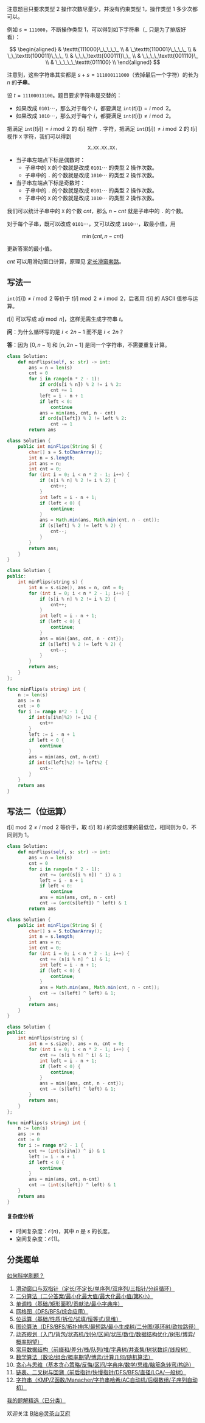 注意题目只要求类型 2 操作次数尽量少，并没有约束类型 1，操作类型 1 多少次都可以。

例如 $s = \texttt{111000}$，不断操作类型 1，可以得到如下字符串（$\_$ 只是为了排版好看）：

$$
\begin{aligned}
& \texttt{111000}\_\_\_\_\_     \\
& \_\texttt{110001}\_\_\_\_     \\
& \_\_\texttt{100011}\_\_\_     \\
& \_\_\_\texttt{000111}\_\_     \\
& \_\_\_\_\texttt{001110}\_     \\
& \_\_\_\_\_\texttt{011100}     \\
\end{aligned}
$$

注意到，这些字符串其实都是 $s+s=\texttt{111000111000}$（去掉最后一个字符）的长为 $n$ 的**子串**。

设 $t=\texttt{11100011100}$。题目要求字符串是交替的：

- 如果改成 $\texttt{0101}\cdots$，那么对于每个 $i$，都要满足 $\texttt{int}(t[i]) = i\bmod 2$。
- 如果改成 $\texttt{1010}\cdots$，那么对于每个 $i$，都要满足 $\texttt{int}(t[i]) \ne i\bmod 2$。

把满足 $\texttt{int}(t[i])= i\bmod 2$ 的 $t[i]$ 视作 $\texttt{.}$ 字符，把满足 $\texttt{int}(t[i])\ne i\bmod 2$ 的 $t[i]$ 视作 $\texttt{X}$ 字符，我们可以得到

$$
\texttt{X.XX.XX.XX.}
$$

- 当子串左端点下标是偶数时：
    - 子串中的 $\texttt{X}$ 的个数就是改成 $\texttt{0101}\cdots$ 的类型 2 操作次数。
    - 子串中的 $\texttt{.}$ 的个数就是改成 $\texttt{1010}\cdots$ 的类型 2 操作次数。
- 当子串左端点下标是奇数时：
    - 子串中的 $\texttt{.}$ 的个数就是改成 $\texttt{0101}\cdots$ 的类型 2 操作次数。
    - 子串中的 $\texttt{X}$ 的个数就是改成 $\texttt{1010}\cdots$ 的类型 2 操作次数。

我们可以统计子串中的 $\texttt{X}$ 的个数 $\textit{cnt}$，那么 $n-\textit{cnt}$ 就是子串中的 $\texttt{.}$ 的个数。

对于每个子串，既可以改成 $\texttt{0101}\cdots$，又可以改成 $\texttt{1010}\cdots$，取最小值，用

$$
\min(\textit{cnt},n-\textit{cnt})
$$

更新答案的最小值。

$\textit{cnt}$ 可以用滑动窗口计算，原理见 [定长滑窗套路](https://leetcode.cn/problems/maximum-number-of-vowels-in-a-substring-of-given-length/solutions/2809359/tao-lu-jiao-ni-jie-jue-ding-chang-hua-ch-fzfo/)。

## 写法一

$\texttt{int}(t[i])\ne i\bmod 2$ 等价于 $t[i]\bmod 2\ne i\bmod 2$，后者用 $t[i]$ 的 ASCII 值参与运算。

$t[i]$ 可以写成 $s[i\bmod n]$，这样无需生成字符串 $t$。

**问**：为什么循环写的是 $i < 2n-1$ 而不是 $i < 2n$？

**答**：因为 $[0,n-1]$ 和 $[n,2n-1]$ 是同一个字符串，不需要重复计算。

```py [sol-Python3]
class Solution:
    def minFlips(self, s: str) -> int:
        ans = n = len(s)
        cnt = 0
        for i in range(n * 2 - 1):
            if ord(s[i % n]) % 2 != i % 2:
                cnt += 1
            left = i - n + 1
            if left < 0:
                continue
            ans = min(ans, cnt, n - cnt)
            if ord(s[left]) % 2 != left % 2:
                cnt -= 1
        return ans
```

```java [sol-Java]
class Solution {
    public int minFlips(String S) {
        char[] s = S.toCharArray();
        int n = s.length;
        int ans = n;
        int cnt = 0;
        for (int i = 0; i < n * 2 - 1; i++) {
            if (s[i % n] % 2 != i % 2) {
                cnt++;
            }
            int left = i - n + 1;
            if (left < 0) {
                continue;
            }
            ans = Math.min(ans, Math.min(cnt, n - cnt));
            if (s[left] % 2 != left % 2) {
                cnt--;
            }
        }
        return ans;
    }
}
```

```cpp [sol-C++]
class Solution {
public:
    int minFlips(string s) {
        int n = s.size(), ans = n, cnt = 0;
        for (int i = 0; i < n * 2 - 1; i++) {
            if (s[i % n] % 2 != i % 2) {
                cnt++;
            }
            int left = i - n + 1;
            if (left < 0) {
                continue;
            }
            ans = min({ans, cnt, n - cnt});
            if (s[left] % 2 != left % 2) {
                cnt--;
            }
        }
        return ans;
    }
};
```

```go [sol-Go]
func minFlips(s string) int {
	n := len(s)
	ans := n
	cnt := 0
	for i := range n*2 - 1 {
		if int(s[i%n]%2) != i%2 {
			cnt++
		}
		left := i - n + 1
		if left < 0 {
			continue
		}
		ans = min(ans, cnt, n-cnt)
		if int(s[left]%2) != left%2 {
			cnt--
		}
	}
	return ans
}
```

## 写法二（位运算）

$t[i]\bmod 2\ne i\bmod 2$ 等价于，取 $t[i]$ 和 $i$ 的异或结果的最低位，相同则为 $0$，不同则为 $1$。

```py [sol-Python3]
class Solution:
    def minFlips(self, s: str) -> int:
        ans = n = len(s)
        cnt = 0
        for i in range(n * 2 - 1):
            cnt += (ord(s[i % n]) ^ i) & 1
            left = i - n + 1
            if left < 0:
                continue
            ans = min(ans, cnt, n - cnt)
            cnt -= (ord(s[left]) ^ left) & 1
        return ans
```

```java [sol-Java]
class Solution {
    public int minFlips(String S) {
        char[] s = S.toCharArray();
        int n = s.length;
        int ans = n;
        int cnt = 0;
        for (int i = 0; i < n * 2 - 1; i++) {
            cnt += (s[i % n] ^ i) & 1;
            int left = i - n + 1;
            if (left < 0) {
                continue;
            }
            ans = Math.min(ans, Math.min(cnt, n - cnt));
            cnt -= (s[left] ^ left) & 1;
        }
        return ans;
    }
}
```

```cpp [sol-C++]
class Solution {
public:
    int minFlips(string s) {
        int n = s.size(), ans = n, cnt = 0;
        for (int i = 0; i < n * 2 - 1; i++) {
            cnt += (s[i % n] ^ i) & 1;
            int left = i - n + 1;
            if (left < 0) {
                continue;
            }
            ans = min({ans, cnt, n - cnt});
            cnt -= (s[left] ^ left) & 1;
        }
        return ans;
    }
};
```

```go [sol-Go]
func minFlips(s string) int {
	n := len(s)
	ans := n
	cnt := 0
	for i := range n*2 - 1 {
		cnt += (int(s[i%n]) ^ i) & 1
		left := i - n + 1
		if left < 0 {
			continue
		}
		ans = min(ans, cnt, n-cnt)
		cnt -= (int(s[left]) ^ left) & 1
	}
	return ans
}
```

#### 复杂度分析

- 时间复杂度：$\mathcal{O}(n)$，其中 $n$ 是 $s$ 的长度。
- 空间复杂度：$\mathcal{O}(1)$。

## 分类题单

[如何科学刷题？](https://leetcode.cn/circle/discuss/RvFUtj/)

1. [滑动窗口与双指针（定长/不定长/单序列/双序列/三指针/分组循环）](https://leetcode.cn/circle/discuss/0viNMK/)
2. [二分算法（二分答案/最小化最大值/最大化最小值/第K小）](https://leetcode.cn/circle/discuss/SqopEo/)
3. [单调栈（基础/矩形面积/贡献法/最小字典序）](https://leetcode.cn/circle/discuss/9oZFK9/)
4. [网格图（DFS/BFS/综合应用）](https://leetcode.cn/circle/discuss/YiXPXW/)
5. [位运算（基础/性质/拆位/试填/恒等式/思维）](https://leetcode.cn/circle/discuss/dHn9Vk/)
6. [图论算法（DFS/BFS/拓扑排序/最短路/最小生成树/二分图/基环树/欧拉路径）](https://leetcode.cn/circle/discuss/01LUak/)
7. [动态规划（入门/背包/状态机/划分/区间/状压/数位/数据结构优化/树形/博弈/概率期望）](https://leetcode.cn/circle/discuss/tXLS3i/)
8. [常用数据结构（前缀和/差分/栈/队列/堆/字典树/并查集/树状数组/线段树）](https://leetcode.cn/circle/discuss/mOr1u6/)
9. [数学算法（数论/组合/概率期望/博弈/计算几何/随机算法）](https://leetcode.cn/circle/discuss/IYT3ss/)
10. [贪心与思维（基本贪心策略/反悔/区间/字典序/数学/思维/脑筋急转弯/构造）](https://leetcode.cn/circle/discuss/g6KTKL/)
11. [链表、二叉树与回溯（前后指针/快慢指针/DFS/BFS/直径/LCA/一般树）](https://leetcode.cn/circle/discuss/K0n2gO/)
12. [字符串（KMP/Z函数/Manacher/字符串哈希/AC自动机/后缀数组/子序列自动机）](https://leetcode.cn/circle/discuss/SJFwQI/)

[我的题解精选（已分类）](https://github.com/EndlessCheng/codeforces-go/blob/master/leetcode/SOLUTIONS.md)

欢迎关注 [B站@灵茶山艾府](https://space.bilibili.com/206214)
